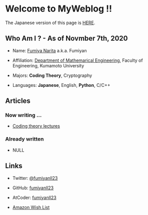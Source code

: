# Welcome to MyWeblog !!

The Japanese version of this page is [HERE](https://fumiyanll23.github.io/MyWeblog/).

## Who Am I ? - As of Novmber 7th, 2020

- Name: [Fumiya Narita](https://twitter.com/fumiyanll23) a.k.a. Fumiyan

- Affiliation: [Department of Mathemarical Engineering](https://srik.kumamoto-u.ac.jp/), Faculty of Engineering, Kumamoto University

- Majors: **Coding Theory**, Cryptography

- Languages: **Japanese**, English, **Python**, C/C++

## Articles

### Now writing ...

- [Coding theory lectures](https://fumiyanll23.github.io/MyWeblog/md/coding-theory-lectures/CTL_README_en.html)

### Already written

- NULL

## Links

- Twitter: [@fumiyanll23](https://twitter.com/fumiyanll23)

- GitHub: [fumiyanll23](https://github.com/fumiyanll23)

- AtCoder: [fumiyanll23](https://atcoder.jp/users/fumiyanll23)

- [Amazon Wish List](https://www.amazon.jp/hz/wishlist/ls/3RMAAFUQVHP92?ref_=wl_share)
